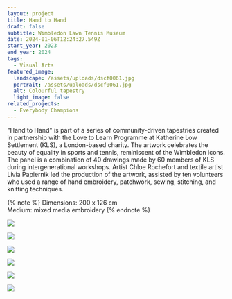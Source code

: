 ```yaml
---
layout: project
title: Hand to Hand
draft: false
subtitle: Wimbledon Lawn Tennis Museum
date: 2024-01-06T12:24:27.549Z
start_year: 2023
end_year: 2024
tags:
  - Visual Arts
featured_image:
  landscape: /assets/uploads/dscf0061.jpg
  portrait: /assets/uploads/dscf0061.jpg
  alt: Colourful tapestry
  light_image: false
related_projects:
  - Everybody Champions
---
```

"Hand to Hand" is part of a series of community-driven tapestries created in partnership with the Love to Learn Programme at Katherine Low Settlement (KLS), a London-based charity. The artwork celebrates the beauty of equality in sports and tennis, reminiscent of the Wimbledon icons. The panel is a combination of 40 drawings made by 60 members of KLS during intergenerational workshops. Artist Chloe Rochefort and textile artist Livia Papiernik led the production of the artwork, assisted by ten volunteers who used a range of hand embroidery, patchwork, sewing, stitching, and knitting techniques.

{% note %}
Dimensions: 200 x 126 cm\
Medium: mixed media embroidery
{% endnote %}

![](/assets/uploads/dscf0057-web.jpg)

![](/assets/uploads/dscf0074-web.jpg)

![](/assets/uploads/img_2389.jpg)

![](/assets/uploads/img_2424.jpg)

![](/assets/uploads/img_6060.jpg)

![](/assets/uploads/dscf01001-web.jpg)